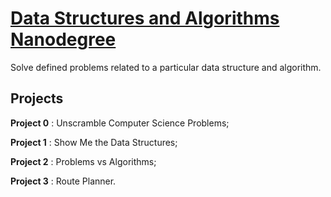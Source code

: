 # [Data Structures and Algorithms Nanodegree](https://eu.udacity.com/course/data-structures-and-algorithms-nanodegree--nd256)
 Solve defined problems related to a particular data structure and algorithm.
 
## Projects

__Project 0__ : Unscramble Computer Science Problems;

__Project 1__ : Show Me the Data Structures;

__Project 2__ : Problems vs Algorithms;

__Project 3__ : Route Planner.
